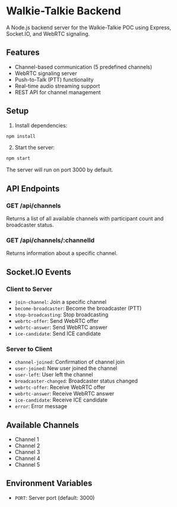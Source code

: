 # Walkie-Talkie Backend

A Node.js backend server for the Walkie-Talkie POC using Express, Socket.IO, and WebRTC signaling.

## Features

- Channel-based communication (5 predefined channels)
- WebRTC signaling server
- Push-to-Talk (PTT) functionality
- Real-time audio streaming support
- REST API for channel management

## Setup

1. Install dependencies:
```bash
npm install
```

2. Start the server:
```bash
npm start
```

The server will run on port 3000 by default.

## API Endpoints

### GET /api/channels
Returns a list of all available channels with participant count and broadcaster status.

### GET /api/channels/:channelId
Returns information about a specific channel.

## Socket.IO Events

### Client to Server
- `join-channel`: Join a specific channel
- `become-broadcaster`: Become the broadcaster (PTT)
- `stop-broadcasting`: Stop broadcasting
- `webrtc-offer`: Send WebRTC offer
- `webrtc-answer`: Send WebRTC answer
- `ice-candidate`: Send ICE candidate

### Server to Client
- `channel-joined`: Confirmation of channel join
- `user-joined`: New user joined the channel
- `user-left`: User left the channel
- `broadcaster-changed`: Broadcaster status changed
- `webrtc-offer`: Receive WebRTC offer
- `webrtc-answer`: Receive WebRTC answer
- `ice-candidate`: Receive ICE candidate
- `error`: Error message

## Available Channels

- Channel 1
- Channel 2
- Channel 3
- Channel 4
- Channel 5

## Environment Variables

- `PORT`: Server port (default: 3000) 